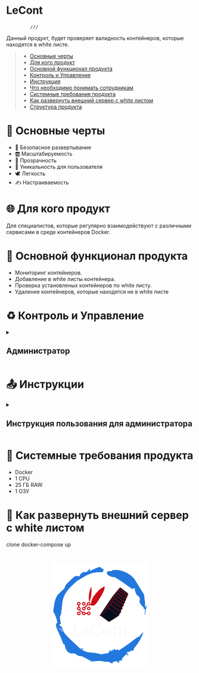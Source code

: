 

# LeCont
             ///          
Данный продукт, будет проверяет валидность контейнеров, которые находятся в white листе. 

> - [Основные черты](#Основныечерты)
> - [Для кого продукт](#Для_кого_продукт)
> - [Основной функционал продукта](#Основной_функционал_продукта)
> - [Контроль и Управление](#Контроль_и_Управление)
> - [Инструкция](#Инструкция)
> - [Что необходимо понимать сотрудникам](#Что_необходимо_понимать_сотрудникам)
> - [Системные требования продукта](#Системные_требования_продукта)
> - [Как развернуть внешний сервер с white листом](#Как_развернуть_внешний_сервер_с_white_листом)
> - [Структура продукта](#Структура_продукта)


<a name="Основныечерты"></a>
<h1>📌 Основные черты</h1>
<ul>
  <li>🌈 Безопасное развертывание</li>
  <li>🆎 Масштабируемость</li>
  <li>💠 Прозрачность</li>
  <li>🤠 Уникальность для пользователя</li>
  <li>🕊 Легкость</li>
  <li>✍️ Настраиваемость</li>
</ul>

<a name="Для_кого_продукт"></a>
<h1>🌐 Для кого продукт</h1>
Для специалистов, которые регулярно взаимодействуют с различными сервисами в среде контейнеров Docker.

<a name="Основной_функционал_продукта"></a>
<h1>🚀 Основной функционал продукта</h1>
<ul>
  <li>Мониторинг контейнеров. </li>
  <li>Добавление в white листы контейнера. </li>
  <li>Проверка установленых контейнеров по white листу. </li>
  <li>Удаление контейнеров, которые находятся не в white листе</li>
</ul>

<a name="Контроль_и_Управление"></a>
<h1>♻ Контроль и Управление</h1>
<details>
<br/><br/>
<summary><h2>Администратор</h2></summary>
</details>

<a name="Инструкция"></a>
<h1>📤 Инструкции</h1>
<details>
<br/><br/>
<summary><h2>Инструкция пользования для администратора</h2></summary> 
</details>


<a name="Системные_требования_продукта"></a>
<h1>🧩 Системные требования продукта</h1>
<ul>
  <li>Docker</li>
  <li>1 CPU</li>
  <li>25 ГБ RAW</li>
  <li>1 ОЗУ</li>
</ul>

<a name="Как_развернуть_внешний_сервер_с_white_листом"></a>
<h1>💬 Как развернуть внешний сервер с white листом</h1>
clone
docker-compose up


<h1 align="center">
  <a href="https://docusaurus.io">
    <img width="50%" src="https://github.com/Vordazing/Agent-OEDA/blob/main/lecont-logo.png" />
  </a>
</h1>
